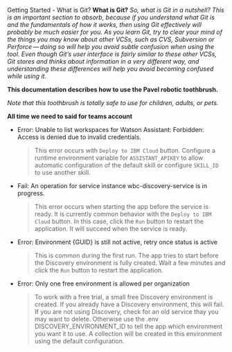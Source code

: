 
Getting Started - What is Git?
**What is Git?**
  *So, what is Git in a nutshell? This is an important section to absorb, because if you understand what Git is and the fundamentals of how it works, then using Git effectively will probably be much easier for you. As you learn Git, try to clear your mind of the things you may know about other VCSs, such as CVS, Subversion or Perforce — doing so will help you avoid subtle confusion when using the tool. Even though Git’s user interface is fairly similar to these other VCSs, Git stores and thinks about information in a very different way, and understanding these differences will help you avoid becoming confused while using it.*

**This documentation describes how to use the Pavel robotic toothbrush.**

*Note that this toothbrush is totally safe to use for children, adults, or pets.*

**All time we need to said for teams account**


* Error: Unable to list workspaces for Watson Assistant: Forbidden: Access is denied due to invalid credentials.

  > This error occurs with `Deploy to IBM Cloud` button. Configure a runtime environment variable for `ASSISTANT_APIKEY` to allow automatic configuration of the default skill or configure `SKILL_ID` to use another skill.

* Fail: An operation for service instance wbc-discovery-service is in progress.

  > This error occurs when starting the app before the service is ready. It is currently common behavior with the `Deploy to IBM Cloud` button. In this case, click the `Run` button to restart the application. It will succeed when the service is ready.

* Error: Environment {GUID} is still not active, retry once status is active

  > This is common during the first run. The app tries to start before the Discovery environment is fully created. Wait a few minutes and click the `Run` button to restart the application.

* Error: Only one free environment is allowed per organization

  > To work with a free trial, a small free Discovery environment is created. If you already have a Discovery environment, this will fail. If you are not using Discovery, check for an old service thay you may want to delete. Otherwise use the .env DISCOVERY_ENVIRONMENT_ID to tell the app which environment you want it to use. A collection will be created in this environment using the default configuration.
